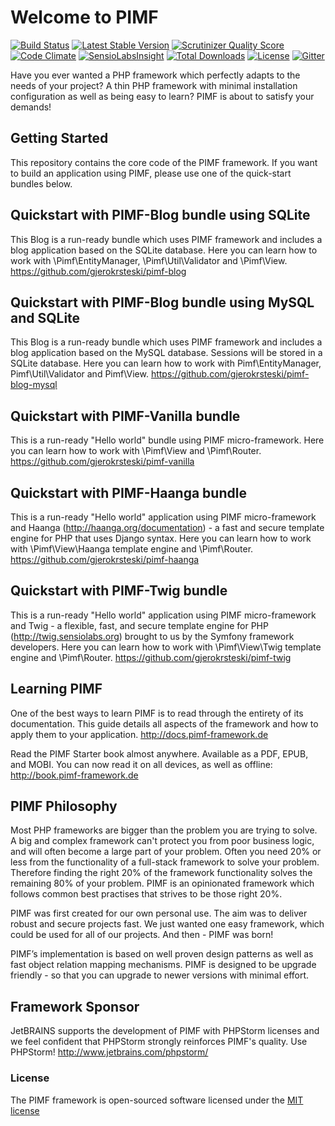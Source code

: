 Welcome to PIMF
====================
[![Build Status](https://travis-ci.org/gjerokrsteski/pimf-framework.svg?branch=master)](https://travis-ci.org/gjerokrsteski/pimf-framework) [![Latest Stable Version](https://img.shields.io/packagist/v/gjerokrsteski/pimf-framework.svg?label=stable)](https://packagist.org/packages/gjerokrsteski/pimf-framework) [![Scrutinizer Quality Score](https://scrutinizer-ci.com/g/gjerokrsteski/pimf-framework/badges/quality-score.png?s=6455d019460628327434d85520bd13c4d03a2673)](https://scrutinizer-ci.com/g/gjerokrsteski/pimf-framework/) [![Code Climate](https://codeclimate.com/github/gjerokrsteski/pimf-framework.png)](https://codeclimate.com/github/gjerokrsteski/pimf-framework) [![SensioLabsInsight](https://img.shields.io/sensiolabs/i/f73307c6-0864-454f-967d-cebfd1e4b304.svg)](https://insight.sensiolabs.com/projects/f73307c6-0864-454f-967d-cebfd1e4b304) [![Total Downloads](https://poser.pugx.org/gjerokrsteski/pimf/downloads)](https://packagist.org/packages/gjerokrsteski/pimf) [![License](https://img.shields.io/packagist/l/gjerokrsteski/pimf-framework.svg)](https://packagist.org/packages/gjerokrsteski/pimf-framework)
[![Gitter](https://badges.gitter.im/Join%20Chat.svg)](https://gitter.im/pimf-framework/Lobby?utm_source=badge&utm_medium=badge&utm_campaign=pr-badge&utm_content=badge)

Have you ever wanted a PHP framework which perfectly adapts to the needs of your project? A thin PHP framework with minimal installation configuration as well as being easy to learn? PIMF is about to satisfy your demands!

Getting Started
---------------
This repository contains the core code of the PIMF framework. If you want to build an application using PIMF, please use one of the quick-start bundles below.

Quickstart with PIMF-Blog bundle using SQLite
---------------------------------------------
This Blog is a run-ready bundle which uses PIMF framework and includes a blog application based on the SQLite database. Here you can learn how to work with \Pimf\EntityManager, \Pimf\Util\Validator and \Pimf\View. https://github.com/gjerokrsteski/pimf-blog

Quickstart with PIMF-Blog bundle using MySQL and SQLite
-------------------------------------------------------
This Blog is a run-ready bundle which uses PIMF framework and includes a blog application based on the MySQL database. Sessions will be stored in a SQLite database.
Here you can learn how to work with Pimf\EntityManager, Pimf\Util\Validator and Pimf\View. https://github.com/gjerokrsteski/pimf-blog-mysql

Quickstart with PIMF-Vanilla bundle
------------------------------
This is a run-ready "Hello world" bundle using PIMF micro-framework. Here you can learn how to work with \Pimf\View and \Pimf\Router. https://github.com/gjerokrsteski/pimf-vanilla

Quickstart with PIMF-Haanga bundle
-----------------------------
This is a run-ready "Hello world" application using PIMF micro-framework and Haanga (http://haanga.org/documentation) - a fast and secure template engine for PHP that uses Django syntax.
Here you can learn how to work with \Pimf\View\Haanga template engine and \Pimf\Router. https://github.com/gjerokrsteski/pimf-haanga

Quickstart with PIMF-Twig bundle
-----------------------------
This is a run-ready "Hello world" application using PIMF micro-framework and Twig - a flexible, fast, and secure template
engine for PHP (http://twig.sensiolabs.org) brought to us by the Symfony framework developers. Here you can learn how to work
with \Pimf\View\Twig template engine and \Pimf\Router. https://github.com/gjerokrsteski/pimf-twig

Learning PIMF
-------------
One of the best ways to learn PIMF is to read through the entirety of its documentation. This guide details all aspects of the framework and how to apply them to your application. http://docs.pimf-framework.de

Read the PIMF Starter book almost anywhere. Available as a PDF, EPUB, and MOBI. You can now read it on all devices, as well as offline: http://book.pimf-framework.de

PIMF Philosophy
---------------
Most PHP frameworks are bigger than the problem you are trying to solve. A big and complex framework can't protect you from poor business logic, and will often become a large part of your problem. Often you need 20% or less from the functionality of a full-stack framework to solve your problem. Therefore finding the right 20% of the framework functionality solves the remaining 80% of your problem. PIMF is an opinionated framework which follows common best practises that strives to be those right 20%.

PIMF was first created for our own personal use. The aim was to deliver robust and secure projects fast. We just wanted one easy framework, which could be used for all of our projects. And then - PIMF was born!

PIMF’s implementation is based on well proven design patterns as well as fast object relation mapping mechanisms. PIMF is designed to be upgrade friendly - so that you can upgrade to newer versions with minimal effort.

Framework Sponsor
-------------------
JetBRAINS supports the development of PIMF with PHPStorm licenses and we feel confident that PHPStorm strongly reinforces PIMF's quality. Use PHPStorm! http://www.jetbrains.com/phpstorm/

### License

The PIMF framework is open-sourced software licensed under the [MIT license](http://opensource.org/licenses/MIT)
